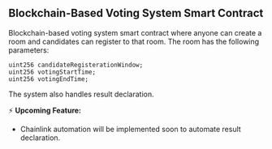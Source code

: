 ## Blockchain-Based Voting System Smart Contract

Blockchain-based voting system smart contract where anyone can create a room and candidates can register to that room. The room has the following parameters:
```solidity
uint256 candidateRegisterationWindow;
uint256 votingStartTime;
uint256 votingEndTime;
```

The system also handles result declaration.

⚡️ **Upcoming Feature:**
- Chainlink automation will be implemented soon to automate result declaration.

